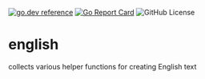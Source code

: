 <!-- Code generated by mkbadge; DO NOT EDIT. START -->
[![go.dev reference](https://img.shields.io/badge/go.dev-reference-green?logo=go)](https://pkg.go.dev/mod/github.com/nickwells/english.mod)
[![Go Report Card](https://goreportcard.com/badge/github.com/nickwells/english.mod)](https://goreportcard.com/report/github.com/nickwells/english.mod)
![GitHub License](https://img.shields.io/github/license/nickwells/english.mod)
<!-- Code generated by mkbadge; DO NOT EDIT. END -->
# english
collects various helper functions for creating English text
